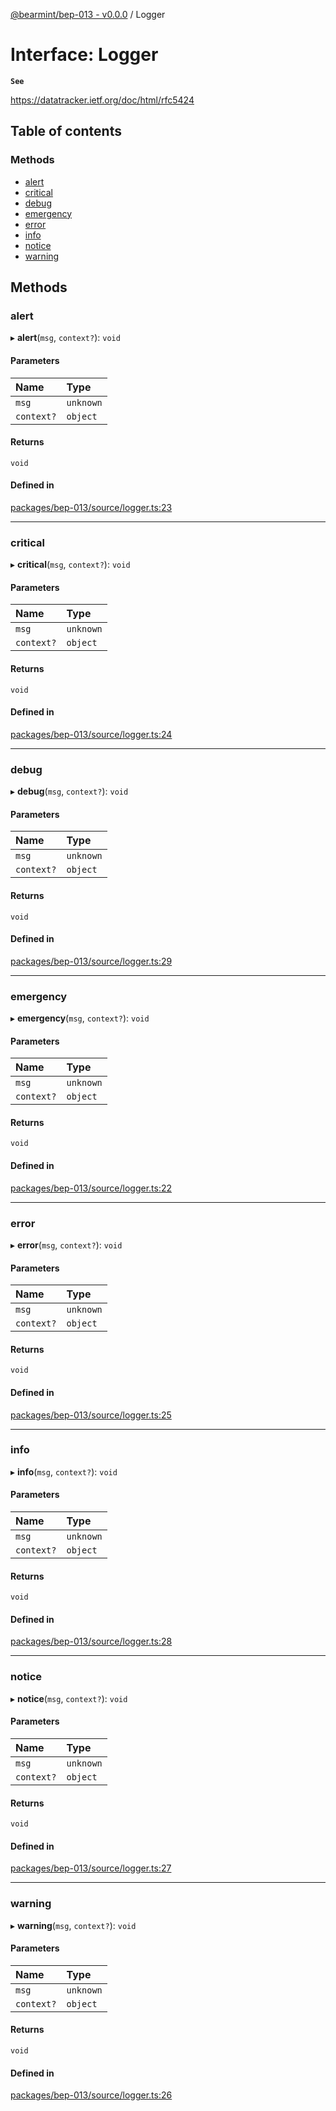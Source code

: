 [@bearmint/bep-013 - v0.0.0](../README.md) / Logger

# Interface: Logger

**`See`**

https://datatracker.ietf.org/doc/html/rfc5424

## Table of contents

### Methods

- [alert](Logger.md#alert)
- [critical](Logger.md#critical)
- [debug](Logger.md#debug)
- [emergency](Logger.md#emergency)
- [error](Logger.md#error)
- [info](Logger.md#info)
- [notice](Logger.md#notice)
- [warning](Logger.md#warning)

## Methods

### alert

▸ **alert**(`msg`, `context?`): `void`

#### Parameters

| Name | Type |
| :------ | :------ |
| `msg` | `unknown` |
| `context?` | `object` |

#### Returns

`void`

#### Defined in

[packages/bep-013/source/logger.ts:23](https://github.com/bearmint/bearmint/blob/main/packages/bep-013/source/logger.ts#L23)

___

### critical

▸ **critical**(`msg`, `context?`): `void`

#### Parameters

| Name | Type |
| :------ | :------ |
| `msg` | `unknown` |
| `context?` | `object` |

#### Returns

`void`

#### Defined in

[packages/bep-013/source/logger.ts:24](https://github.com/bearmint/bearmint/blob/main/packages/bep-013/source/logger.ts#L24)

___

### debug

▸ **debug**(`msg`, `context?`): `void`

#### Parameters

| Name | Type |
| :------ | :------ |
| `msg` | `unknown` |
| `context?` | `object` |

#### Returns

`void`

#### Defined in

[packages/bep-013/source/logger.ts:29](https://github.com/bearmint/bearmint/blob/main/packages/bep-013/source/logger.ts#L29)

___

### emergency

▸ **emergency**(`msg`, `context?`): `void`

#### Parameters

| Name | Type |
| :------ | :------ |
| `msg` | `unknown` |
| `context?` | `object` |

#### Returns

`void`

#### Defined in

[packages/bep-013/source/logger.ts:22](https://github.com/bearmint/bearmint/blob/main/packages/bep-013/source/logger.ts#L22)

___

### error

▸ **error**(`msg`, `context?`): `void`

#### Parameters

| Name | Type |
| :------ | :------ |
| `msg` | `unknown` |
| `context?` | `object` |

#### Returns

`void`

#### Defined in

[packages/bep-013/source/logger.ts:25](https://github.com/bearmint/bearmint/blob/main/packages/bep-013/source/logger.ts#L25)

___

### info

▸ **info**(`msg`, `context?`): `void`

#### Parameters

| Name | Type |
| :------ | :------ |
| `msg` | `unknown` |
| `context?` | `object` |

#### Returns

`void`

#### Defined in

[packages/bep-013/source/logger.ts:28](https://github.com/bearmint/bearmint/blob/main/packages/bep-013/source/logger.ts#L28)

___

### notice

▸ **notice**(`msg`, `context?`): `void`

#### Parameters

| Name | Type |
| :------ | :------ |
| `msg` | `unknown` |
| `context?` | `object` |

#### Returns

`void`

#### Defined in

[packages/bep-013/source/logger.ts:27](https://github.com/bearmint/bearmint/blob/main/packages/bep-013/source/logger.ts#L27)

___

### warning

▸ **warning**(`msg`, `context?`): `void`

#### Parameters

| Name | Type |
| :------ | :------ |
| `msg` | `unknown` |
| `context?` | `object` |

#### Returns

`void`

#### Defined in

[packages/bep-013/source/logger.ts:26](https://github.com/bearmint/bearmint/blob/main/packages/bep-013/source/logger.ts#L26)

